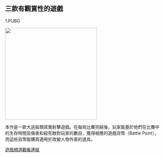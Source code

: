 ## 三款有觀賞性的遊戲

<style>
  .smaller-image {
    width: 300px;
  }
</style>
<main>
  
<p>1.PUBG</p>

<img class="smaller-image" src="https://i.imgur.com/0VbxEkb.jpg">

<p>本作是一款大逃殺類寫實射擊遊戲。在每局比賽完結後，玩家能基於他們在比賽中的生存時間及傷害和殺死敵對玩家的數目，獲得相應的遊戲貨幣（Battle Point），而這些貨幣能購買適用於改變人物外表的道具。</p>

  <a href="https://www.twitch.tv/directory/game/PLAYERUNKNOWN'S%20BATTLEGROUNDS">遊戲頻道觀看連結</a>




</main>
